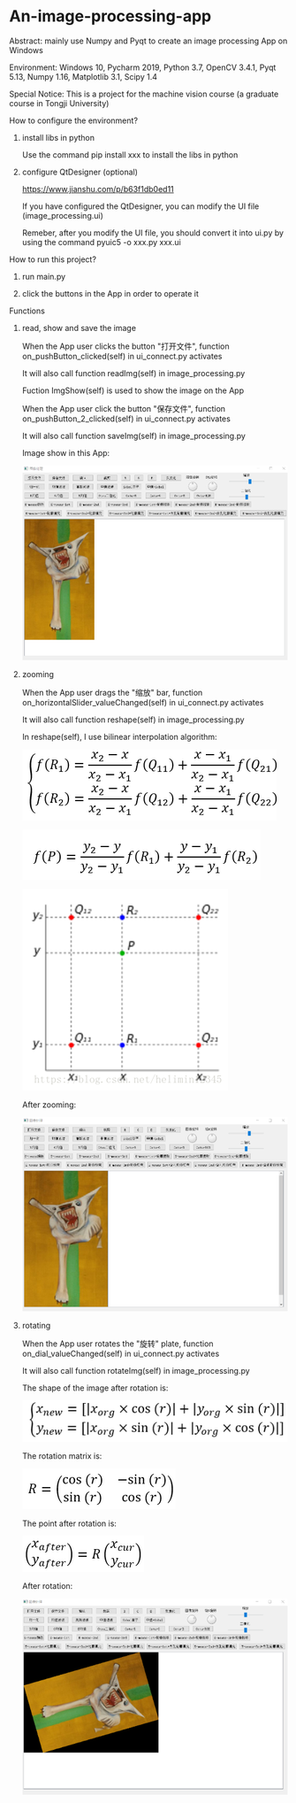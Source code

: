 # An-image-processing-app
Abstract: mainly use Numpy and Pyqt to create an image processing App on Windows

Environment: Windows 10, Pycharm 2019, Python 3.7, OpenCV 3.4.1, Pyqt 5.13, Numpy 1.16, Matplotlib 3.1, Scipy 1.4

Special Notice: This is a project for the machine vision course (a graduate course in Tongji University)

How to configure the environment?

1. install libs in python

    Use the command pip install xxx to install the libs in python
    
2. configure QtDesigner (optional)
    
    https://www.jianshu.com/p/b63f1db0ed11
    
    If you have configured the QtDesigner, you can modify the UI file (image_processing.ui)
    
    Remeber, after you modify the UI file, you should convert it into ui.py by using the command pyuic5 -o xxx.py xxx.ui

How to run this project?

1. run main.py

2. click the buttons in the App in order to operate it

Functions

1. read, show and save the image

    When the App user clicks the button "打开文件", function on_pushButton_clicked(self) in ui_connect.py activates
    
    It will also call function readImg(self) in image_processing.py
    
    Fuction ImgShow(self) is used to show the image on the App
    
    When the App user click the button "保存文件", function on_pushButton_2_clicked(self) in ui_connect.py activates
    
    It will also call function saveImg(self) in image_processing.py
    
    Image show in this App:
    
    ![image](https://github.com/zhongzebin/An-image-processing-app/blob/master/images%20for%20readme/org.png)
    
2. zooming
    
    When the App user drags the "缩放" bar, function on_horizontalSlider_valueChanged(self) in ui_connect.py activates
    
    It will also call function reshape(self) in image_processing.py
    
    In reshape(self), I use bilinear interpolation algorithm:
    
    ![image](https://github.com/zhongzebin/An-image-processing-app/blob/master/images%20for%20readme/function1.PNG)
    
    ![image](https://github.com/zhongzebin/An-image-processing-app/blob/master/images%20for%20readme/function2.PNG)
    
    ![image](https://github.com/zhongzebin/An-image-processing-app/blob/master/images%20for%20readme/bilinear%20interpolation.png)
    
    After zooming:
    
    ![image](https://github.com/zhongzebin/An-image-processing-app/blob/master/images%20for%20readme/zoom.png)
    
2. rotating

    When the App user rotates the "旋转" plate, function on_dial_valueChanged(self) in ui_connect.py activates
    
    It will also call function rotateImg(self) in image_processing.py
    
    The shape of the image after rotation is:
    
    ![image](https://github.com/zhongzebin/An-image-processing-app/blob/master/images%20for%20readme/function3.PNG)
    
    The rotation matrix is:
    
    ![image](https://github.com/zhongzebin/An-image-processing-app/blob/master/images%20for%20readme/function4.PNG)
    
    The point after rotation is:
    
    ![image](https://github.com/zhongzebin/An-image-processing-app/blob/master/images%20for%20readme/function5.PNG)
    
    After rotation:
    
    ![image](https://github.com/zhongzebin/An-image-processing-app/blob/master/images%20for%20readme/rotation.png)
